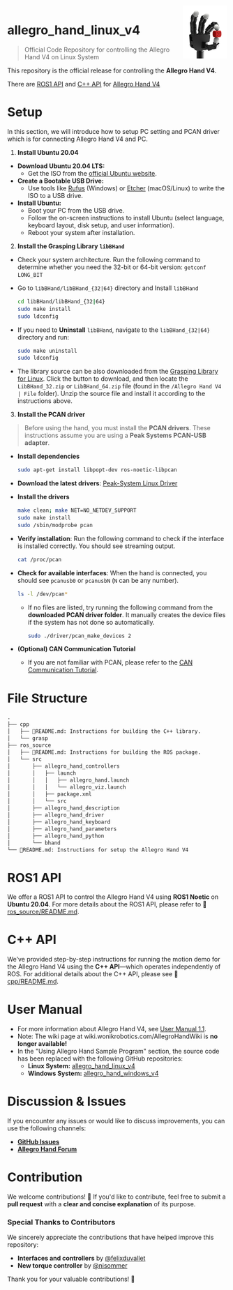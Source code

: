 <img align="right" width="20%" height="20%" src="./asset/allegrohand_v4.png">

# allegro_hand_linux_v4
> Official Code Repository for controlling the Allegro Hand V4 on Linux System

This repository is the official release for controlling the **Allegro Hand V4**.

There are [ROS1 API](./ros_source/) and [C++ API](./cpp/) for [Allegro Hand V4](https://www.allegrohand.com/ah-v4-main)

# Setup

In this section, we will introduce how to setup PC setting and PCAN driver which is for connecting Allegro Hand V4 and PC.

1. **Install Ubuntu 20.04**
  - **Download Ubuntu 20.04 LTS:**
    - Get the ISO from the [official Ubuntu website](https://ubuntu.com/download/desktop).
  - **Create a Bootable USB Drive:**
    - Use tools like [Rufus](https://rufus.ie/) (Windows) or [Etcher](https://www.balena.io/etcher/) (macOS/Linux) to write the ISO to a USB drive.
  - **Install Ubuntu:**
    - Boot your PC from the USB drive.
    - Follow the on-screen instructions to install Ubuntu (select language, keyboard layout, disk setup, and user information).
    - Reboot your system after installation.

2. **Install the Grasping Library `libBHand`**

  - Check your system architecture. Run the following command to determine whether you need the 32-bit or 64-bit version: `getconf LONG_BIT`
  - Go to `libBHand/libBHand_{32|64}` directory and Install `libBHand`
    ```bash
    cd libBHand/libBHand_{32|64}
    sudo make install
    sudo ldconfig
    ```

  - If you need to **Uninstall** `libBHand`, navigate to the `libBHand_{32|64}` directory and run:
    ```bash
    sudo make uninstall
    sudo ldconfig
    ```

  - The library source can be also downloaded from the [Grasping Library for Linux](https://www.allegrohand.com/ah-v4-grasping-library-for-linux). Click the button to download, and then locate the `LibBHand_32.zip` or `LibBHand_64.zip` file (found in the `/Allegro Hand V4 | File` folder). Unzip the source file and install it according to the instructions above.


3. **Install the PCAN driver**
  > Before using the hand, you must install the **PCAN drivers**. These instructions assume you are using a **Peak Systems PCAN-USB adapter**.

  - **Install dependencies**

      ```bash
      sudo apt-get install libpopt-dev ros-noetic-libpcan
      ```

  - **Download the latest drivers**: [Peak-System Linux Driver](http://www.peak-system.com/fileadmin/media/linux/index.htm#download)

  - **Install the drivers**

      ```bash
      make clean; make NET=NO_NETDEV_SUPPORT
      sudo make install
      sudo /sbin/modprobe pcan
      ```

  - **Verify installation**: Run the following command to check if the interface is installed correctly. You should see streaming output.

      ```bash
      cat /proc/pcan
      ```

  - **Check for available interfaces**: When the hand is connected, you should see `pcanusb0` or `pcanusbN` (`N` can be any number).

      ```bash
      ls -l /dev/pcan*
      ```

     - If no files are listed, try running the following command from the **downloaded PCAN driver folder**. It manually creates the device files if the system has not done so automatically.
       ```bash
       sudo ./driver/pcan_make_devices 2
       ```

  - **(Optional) CAN Communication Tutorial**
     - If you are not familiar with PCAN, please refer to the [CAN Communication Tutorial](https://www.allegrohand.com/ah-v4-can-communication).


# File Structure

```
.
├── cpp
│   ├── 📃README.md: Instructions for building the C++ library.
│   └── grasp
├── ros_source
│   ├── 📃README.md: Instructions for building the ROS package.
│   └── src
│       ├── allegro_hand_controllers
│       │   ├── launch
│       │   │   ├── allegro_hand.launch
│       │   │   └── allegro_viz.launch
│       │   ├── package.xml
│       │   └── src
│       ├── allegro_hand_description
│       ├── allegro_hand_driver
│       ├── allegro_hand_keyboard
│       ├── allegro_hand_parameters
│       ├── allegro_hand_python
│       └── bhand
└── 📃README.md: Instructions for setup the Allegro Hand V4
```

# ROS1 API

We offer a ROS1 API to control the Allegro Hand V4 using **ROS1 Noetic** on **Ubuntu 20.04**. For more details about the ROS1 API, please refer to 📃[ros_source/README.md](./ros_source/README.md).


# C++ API

We’ve provided step-by-step instructions for running the motion demo for the Allegro Hand V4 using the **C++ API**—which operates independently of ROS. For additional details about the C++ API, please see 📃[cpp/README.md](./cpp/README.md).


# User Manual

- For more information about Allegro Hand V4, see [User Manual 1.1](./asset/Allegro%20Hand%20V4_Users%20Manual_1.1.pdf).
- Note: The wiki page at wiki.wonikrobotics.com/AllegroHandWiki is **no longer available!**
- In the "Using Allegro Hand Sample Program" section, the source code has been replaced with the following GitHub repositories:
  - **Linux System:** [allegro_hand_linux_v4](https://github.com/Wonikrobotics-git/allegro_hand_linux_v4)
  - **Windows System:** [allegro_hand_windows_v4](https://github.com/Wonikrobotics-git/allegro_hand_windows_v4)


# Discussion & Issues

If you encounter any issues or would like to discuss improvements, you can use the following channels:

- [**GitHub Issues**](https://github.com/Wonikrobotics-git/allegro_hand_linux_v4/issues)
- [**Allegro Hand Forum**](https://allegrohand.com/forum)


# Contribution

We welcome contributions! 🚀
If you'd like to contribute, feel free to submit a **pull request** with a **clear and concise explanation** of its purpose.

### **Special Thanks to Contributors**

We sincerely appreciate the contributions that have helped improve this repository:

- **Interfaces and controllers** by [@felixduvallet](https://github.com/felixduvallet)
- **New torque controller** by [@nisommer](https://github.com/nisommer)

Thank you for your valuable contributions! 🙌

